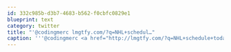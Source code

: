 ```yaml
---
id: 332c985b-d3b7-4683-b562-f0cbfc0829e1
blueprint: text
category: twitter
title: "'@codingmerc lmgtfy.com/?q=NHL+schedul…"
caption: '''@codingmerc <a href="http://lmgtfy.com/?q=NHL+schedule+today" title="http://lmgtfy.com/?q=NHL+schedule+today" class="link link_untco">lmgtfy.com/?q=NHL+schedul…</a>'
---
```

